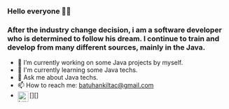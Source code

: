 ### Hello everyone 👋👋
### After the industry change decision, i am a software developer who is determined to follow his dream. I continue to train and develop from many different sources, mainly in the Java.

- 🔭 I’m currently working on some Java projects by myself.
- 🌱 I'm currently learning some Java techs.
- 💬 Ask me about Java techs.
- 📫 How to reach me: batuhankiltac@gmail.com
- [<img align="left" alt="https://www.linkedin.com/in/batuhankiltac/ | LinkedIn" width="24px" src="https://raw.githubusercontent.com/peterthehan/peterthehan/master/assets/linkedin.svg" />][]
